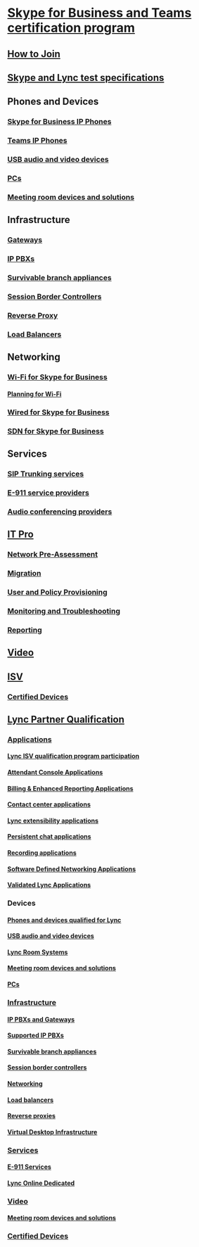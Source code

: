 # [Skype for Business and Teams certification program](../certification/overview.md)  
## [How to Join](../certification/how-to-join.md)
## [Skype and Lync test specifications](../certification/test-spec.md)

## Phones and Devices
### [Skype for Business IP Phones](../certification/devices-ip-phones.md)
### [Teams IP Phones](../certification/teams-ip-phones.md)
### [USB audio and video devices](../certification/devices-usb-devices.md) 
### [PCs](../certification/devices-pcs.md)  
### [Meeting room devices and solutions](../certification/devices-meeting-rooms.md)  

## Infrastructure
### [Gateways](../certification/infra-gateways.md) 
### [IP PBXs](../certification/infra-ip-pbxs.md) 
### [Survivable branch appliances](../certification/infra-sba.md)  
### [Session Border Controllers](../certification/infra-sbc.md)
### [Reverse Proxy](../certification/infra-rev-proxy.md) 
### [Load Balancers](../certification/infra-load-balancers.md) 

## Networking
### [Wi-Fi for Skype for Business](../certification/networking-wifi.md)  
#### [Planning for Wi-Fi](../certification/plan-wifi.md)
### [Wired for Skype for Business](../certification/networking-wired.md) 
### [SDN for Skype for Business](../certification/networking-sdn.md) 

## Services
### [SIP Trunking services](../certification/services-sip-trunking.md) 
### [E-911 service providers](../certification/services-e911.md) 
### [Audio conferencing providers](../certification/services-acps.md)

##  [IT Pro](../certification/it-pro-tools.md)
### [Network Pre-Assessment](../certification/it-pro-tools-pre-assessment.md) 
### [Migration](../certification/it-pro-tools-migration.md) 
### [User and Policy Provisioning](../certification/it-pro-tools-user-policy.md) 
### [Monitoring and Troubleshooting](../certification/it-pro-tools-monitor-troubleshoot.md) 
### [Reporting](../certification/it-pro-tools-reporting.md) 

## [Video](../certification/video.md)   

##  [ISV](../certification/isv-overview.md)
### [Certified Devices](https://partnersolutions.skypeforbusiness.com/solutionscatalog)

## [Lync Partner Qualification](../lync-cert/partner-qualification.md)

### [Applications](../lync-cert/qualified-lync-apps.md) 
#### [Lync ISV qualification program participation](../lync-cert/participation.md)
#### [Attendant Console Applications](../lync-cert/attendant-console-apps.md)
#### [Billing & Enhanced Reporting Applications](../lync-cert/billing-reporting-apps.md)
#### [Contact center applications](../lync-cert/contact-center-apps.md)
#### [Lync extensibility applications](../lync-cert/lync-extensibility-apps.md)
#### [Persistent chat applications](../lync-cert/persistent-chat-apps.md)
#### [Recording applications](../lync-cert/recording-apps.md)
#### [Software Defined Networking Applications](../lync-cert/software-defined-network-apps.md)
#### [Validated Lync Applications](../lync-cert/validated-lync-apps.md)

### Devices
#### [Phones and devices qualified for  Lync](../lync-cert/ip-phones.md)  
#### [USB audio and video devices](../lync-cert/usb-and-video.md) 
#### [Lync Room Systems](../lync-cert/room-systems.md) 
#### [Meeting room devices and solutions](../lync-cert/meeting-room-devices.md) 
#### [PCs](../lync-cert/pcs-optimized-for-lync.md) 

### [Infrastructure](../lync-cert/infrastructure-qualified-node.md)
#### [IP PBXs and Gateways](../lync-cert/qualified-ip-pbx-gateway.md) 
#### [Supported IP PBXs](../lync-cert/supported-ip-pbxs.md)
#### [Survivable branch appliances](../lync-cert/survivable-branch-appliances.md)  
#### [Session border controllers](../lync-cert/sbcs-lync-server.md)
#### [Networking](../lync-cert/networking-lync-server-2010-2013.md) 
#### [Load balancers](../lync-cert/hardware-load-balancers.md)
#### [Reverse proxies](../lync-cert/reverse-proxies.md) 
#### [Virtual Desktop Infrastructure](../lync-cert/virtual-desktop-lync-server.md)  

### [Services](../lync-cert/sip-trunking-services.md)  
#### [E-911 Services](../lync-cert/e-911-service-providers.md) 
#### [Lync Online Dedicated](../lync-cert/online-dedicated.md)

### [Video](../lync-cert/video-solutions-qualified.md)
#### [Meeting room devices and solutions](../lync-cert/meeting-room-devices.md)   

### [Certified Devices](https://partnersolutions.skypeforbusiness.com/solutionscatalog)